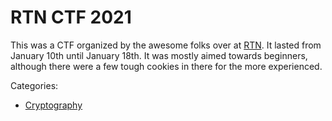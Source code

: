 # RTN CTF 2021

This was a CTF organized by the awesome folks over at [RTN](https://rtn-team.cc). It lasted from January 10th until January 18th. It was mostly aimed towards beginners, although there were a few tough cookies in there for the more experienced.

Categories:

- [Cryptography](cryptography/)
